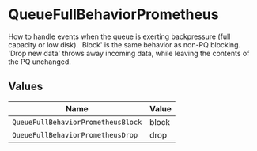 # QueueFullBehaviorPrometheus

How to handle events when the queue is exerting backpressure (full capacity or low disk). 'Block' is the same behavior as non-PQ blocking. 'Drop new data' throws away incoming data, while leaving the contents of the PQ unchanged.


## Values

| Name                               | Value                              |
| ---------------------------------- | ---------------------------------- |
| `QueueFullBehaviorPrometheusBlock` | block                              |
| `QueueFullBehaviorPrometheusDrop`  | drop                               |